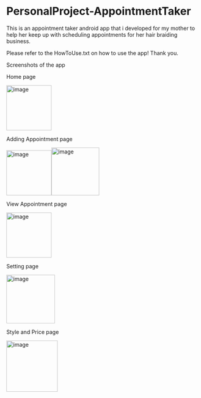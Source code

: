 # PersonalProject-AppointmentTaker

This is an appointment taker android app that i developed for my mother to help her 
keep up with scheduling appointments for her hair braiding business.

Please refer to the HowToUse.txt on how to use the app! Thank you.

Screenshots of the app

Home page

<img width="118" alt="image" src="https://user-images.githubusercontent.com/55414069/109568799-6cebe400-7ab5-11eb-8ead-b211f6b16e35.png">

Adding Appointment page

<img width="118" alt="image" src="https://user-images.githubusercontent.com/55414069/109568893-90169380-7ab5-11eb-8431-af88974d31c0.png"><img width="125" alt="image" src="https://user-images.githubusercontent.com/55414069/109568996-b5a39d00-7ab5-11eb-96f2-9a1fdda0c163.png">

View Appointment page

<img width="118" alt="image" src="https://user-images.githubusercontent.com/55414069/109569615-b557d180-7ab6-11eb-8a09-759ad8ab6053.png">

Setting page

<img width="127" alt="image" src="https://user-images.githubusercontent.com/55414069/109569632-b983ef00-7ab6-11eb-88c8-a3554c7d13b4.png">

Style and Price page

<img width="134" alt="image" src="https://user-images.githubusercontent.com/55414069/109569641-bc7edf80-7ab6-11eb-8fba-bb23c108a698.png">




